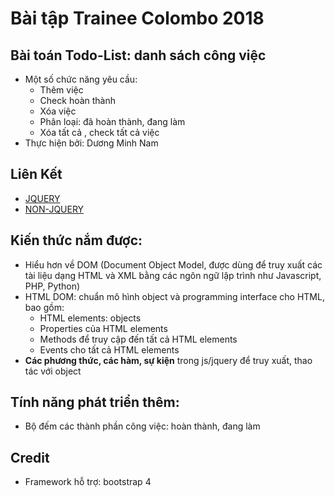 # Bài tập Trainee Colombo 2018
## Bài toán Todo-List: danh sách công việc  
- Một số chức năng yêu cầu:
   - Thêm việc 
   - Check hoàn thành
   - Xóa việc 
   - Phân loại: đã hoàn thành, đang làm 
   - Xóa tất cả , check tất cả việc 
- Thực hiện  bởi: Dương Minh Nam 
## Liên Kết  
  * [JQUERY](https://duongnam99.github.io/ToDoList-DuongMinhNam/USING_JQUERY/)
  * [NON-JQUERY](https://duongnam99.github.io/ToDoList-DuongMinhNam/USING_JS/)
## Kiến thức nắm được:  
- Hiểu hơn về DOM (Document Object Model, được dùng để truy xuất các tài liệu dạng HTML và XML bằng các ngôn ngữ lập trình như Javascript, PHP, Python) 
- HTML DOM:  chuẩn mô hình object và programming interface cho HTML, bao gồm:
  - HTML elements: objects 
  - Properties của HTML elements 
  - Methods để truy cập đến tất cả HTML elements 
  - Events cho tất cả HTML elements 
- **Các phương thức, các hàm, sự kiện** trong js/jquery để truy xuất, thao tác với object
## Tính năng phát triển thêm:  
- Bộ đếm các thành phần công việc: hoàn thành, đang làm 
## Credit  
- Framework hỗ trợ: bootstrap 4

